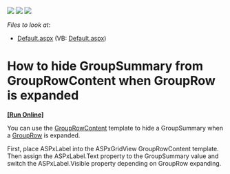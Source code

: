 <!-- default badges list -->
![](https://img.shields.io/endpoint?url=https://codecentral.devexpress.com/api/v1/VersionRange/128540585/12.1.7%2B)
[![](https://img.shields.io/badge/Open_in_DevExpress_Support_Center-FF7200?style=flat-square&logo=DevExpress&logoColor=white)](https://supportcenter.devexpress.com/ticket/details/E4304)
[![](https://img.shields.io/badge/📖_How_to_use_DevExpress_Examples-e9f6fc?style=flat-square)](https://docs.devexpress.com/GeneralInformation/403183)
<!-- default badges end -->
<!-- default file list -->
*Files to look at*:

* [Default.aspx](./CS/WebSite/Default.aspx) (VB: [Default.aspx](./VB/WebSite/Default.aspx))
<!-- default file list end -->
# How to hide GroupSummary from GroupRowContent when GroupRow is expanded
<!-- run online -->
**[[Run Online]](https://codecentral.devexpress.com/e4304)**
<!-- run online end -->


<p>You can use the <a href="http://documentation.devexpress.com/#AspNet/DevExpressWebASPxGridViewGridViewTemplates_GroupRowContenttopic"><u>GroupRowContent</u></a> template to hide a GroupSummary when a <a href="http://documentation.devexpress.com/#AspNet/CustomDocument3681"><u>GroupRow</u></a> is expanded.</p><p>First, place ASPxLabel into the ASPxGridView GroupRowContent template. Then assign the ASPxLabel.Text property to the GroupSummary value and switch the ASPxLabel.Visible property depending on GroupRow expanding.</p>

<br/>


